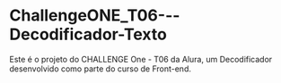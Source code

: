 # ChallengeONE_T06---Decodificador-Texto
Este é o projeto do CHALLENGE One - T06 da Alura, um Decodificador desenvolvido como parte do curso de Front-end.
